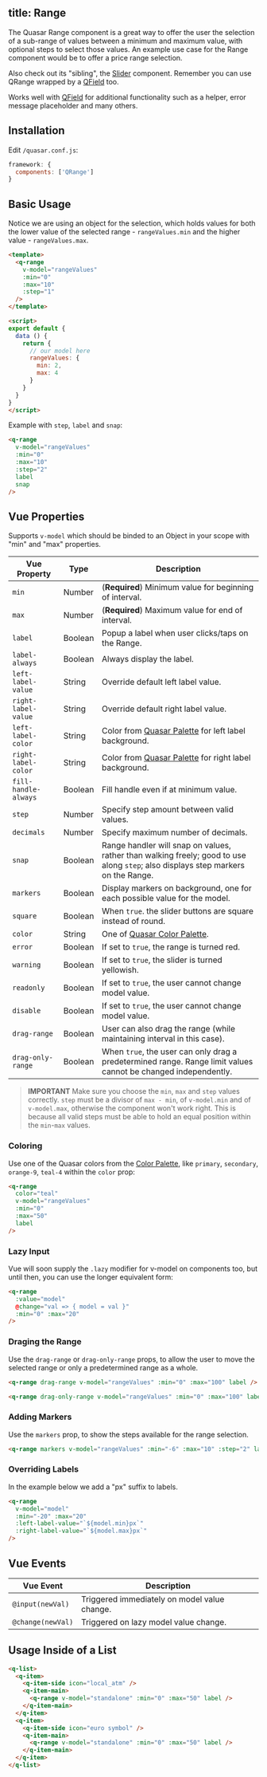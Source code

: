 title: Range
---
The Quasar Range component is a great way to offer the user the selection of a sub-range of values between a minimum and maximum value, with optional steps to select those values. An example use case for the Range component would be to offer a price range selection.
<input type="hidden" data-fullpage-demo="forms/range">

Also check out its "sibling", the [Slider](/components/slider.html) component.
Remember you can use QRange wrapped by a [QField](/components/field.html) too.

Works well with [QField](/components/field.html) for additional functionality such as a helper, error message placeholder and many others.

## Installation
Edit `/quasar.conf.js`:
```js
framework: {
  components: ['QRange']
}
```

## Basic Usage
Notice we are using an object for the selection, which holds values for both the lower value of the selected range - `rangeValues.min` and the higher value - `rangeValues.max`.

``` html
<template>
  <q-range
    v-model="rangeValues"
    :min="0"
    :max="10"
    :step="1"
  />
</template>

<script>
export default {
  data () {
    return {
      // our model here
      rangeValues: {
        min: 2,
        max: 4
      }
    }
  }
}
</script>
```

Example with `step`, `label` and `snap`:
``` html
<q-range
  v-model="rangeValues"
  :min="0"
  :max="10"
  :step="2"
  label
  snap
/>
```

## Vue Properties
Supports `v-model` which should be binded to an Object in your scope with "min" and "max" properties.

| Vue Property | Type | Description |
| --- | --- | --- |
| `min` | Number | (**Required**) Minimum value for beginning of interval. |
| `max` | Number | (**Required**) Maximum value for end of interval. |
| `label` | Boolean | Popup a label when user clicks/taps on the Range. |
| `label-always` | Boolean | Always display the label. |
| `left-label-value` | String | Override default left label value. |
| `right-label-value` | String | Override default right label value. |
| `left-label-color` | String | Color from [Quasar Palette](/components/color-palette.html) for left label background. |
| `right-label-color` | String | Color from [Quasar Palette](/components/color-palette.html) for right label background. |
| `fill-handle-always` | Boolean | Fill handle even if at minimum value. |
| `step` | Number | Specify step amount between valid values. |
| `decimals` | Number | Specify maximum number of decimals. |
| `snap` | Boolean | Range handler will snap on values, rather than walking freely; good to use along `step`; also displays step markers on the Range. |
| `markers` | Boolean | Display markers on background, one for each possible value for the model. |
| `square` | Boolean | When `true`. the slider buttons are square instead of round. |
| `color` | String | One of [Quasar Color Palette](/components/color-palette.html). |
| `error` | Boolean | If set to `true`, the range is turned red. |
| `warning` | Boolean | If set to `true`, the slider is turned yellowish. |
| `readonly` | Boolean | If set to `true`, the user cannot change model value. |
| `disable` | Boolean | If set to `true`, the user cannot change model value. |
| `drag-range` | Boolean | User can also drag the range (while maintaining interval in this case). |
| `drag-only-range` | Boolean | When `true`, the user can only drag a predetermined range. Range limit values cannot be changed independently. |

> **IMPORTANT**
> Make sure you choose the `min`, `max` and `step` values correctly. `step` must be a divisor of `max - min`, of `v-model.min` and of `v-model.max`, otherwise the component won't work right. This is because all valid steps must be able to hold an equal position within the `min`-`max` values.

### Coloring
Use one of the Quasar colors from the [Color Palette](/components/color-palette.html), like `primary`, `secondary`, `orange-9`, `teal-4` within the `color` prop:

``` html
<q-range
  color="teal"
  v-model="rangeValues"
  :min="0"
  :max="50"
  label
/>
```

### Lazy Input
Vue will soon supply the `.lazy` modifier for v-model on components too, but until then, you can use the longer equivalent form:
```html
<q-range
  :value="model"
  @change="val => { model = val }"
  :min="0" :max="20"
/>
```

### Draging the Range
Use the `drag-range` or `drag-only-range` props, to allow the user to move the selected range or only a predetermined range as a whole.

``` html
<q-range drag-range v-model="rangeValues" :min="0" :max="100" label />

<q-range drag-only-range v-model="rangeValues" :min="0" :max="100" label />
```

### Adding Markers
Use the `markers` prop, to show the steps available for the range selection.
``` html
<q-range markers v-model="rangeValues" :min="-6" :max="10" :step="2" label snap  />
```

### Overriding Labels
In the example below we add a "px" suffix to labels.
``` html
<q-range
  v-model="model"
  :min="-20" :max="20"
  :left-label-value="`${model.min}px`"
  :right-label-value="`${model.max}px`"
/>
```

## Vue Events
| Vue Event | Description |
| --- | --- |
| `@input(newVal)` | Triggered immediately on model value change. |
| `@change(newVal)` | Triggered on lazy model value change. |

## Usage Inside of a List

``` html
<q-list>
  <q-item>
    <q-item-side icon="local_atm" />
    <q-item-main>
      <q-range v-model="standalone" :min="0" :max="50" label />
    </q-item-main>
  </q-item>
  <q-item>
    <q-item-side icon="euro symbol" />
    <q-item-main>
      <q-range v-model="standalone" :min="0" :max="50" label />
    </q-item-main>
  </q-item>
</q-list>
```
